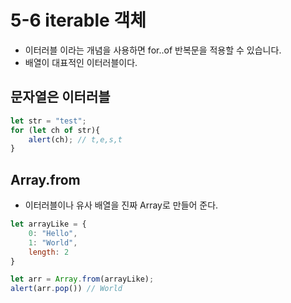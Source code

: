 # 5-6 iterable 객체
-  이터러블 이라는 개념을 사용하면 for..of 반복문을 적용할 수 있습니다.
- 배열이 대표적인 이터러블이다.

## 문자열은 이터러블
```javascript
let str = "test";
for (let ch of str){
    alert(ch); // t,e,s,t
}
```

## Array.from
- 이터러블이나 유사 배열을 진짜 Array로 만들어 준다.
```javascript
let arrayLike = {
    0: "Hello",
    1: "World",
    length: 2
}

let arr = Array.from(arrayLike);
alert(arr.pop()) // World
```

